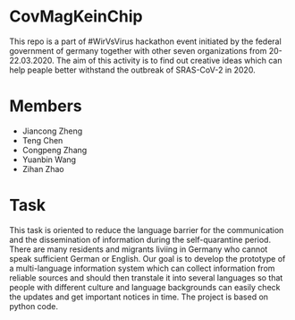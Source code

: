 # CovMagKeinChip
This repo is a part of #WirVsVirus hackathon event initiated by the federal government of germany together with other seven organizations from 20-22.03.2020.
The aim of this activity is to find out creative ideas which can help peaple better withstand the outbreak of SRAS-CoV-2 in 2020.
# Members
- Jiancong Zheng
- Teng Chen
- Congpeng Zhang
- Yuanbin Wang
- Zihan Zhao
# Task
This task is oriented to reduce the language barrier for the communication and the dissemination of information during the self-quarantine period. There are many residents and migrants liviing in Germany who cannot speak sufficient German or English. Our goal is to develop the prototype of a multi-language information system which can collect information from reliable sources and should then transtale it into several languages so that people with different culture and language backgrounds can easily check the updates and get important notices in time.
The project is based on python code.
